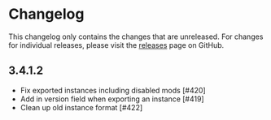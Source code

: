 # Changelog

This changelog only contains the changes that are unreleased. For changes for individual releases, please visit the
[releases](https://github.com/ATLauncher/ATLauncher/releases) page on GitHub.

## 3.4.1.2

- Fix exported instances including disabled mods [#420]
- Add in version field when exporting an instance [#419]
- Clean up old instance format [#422]
